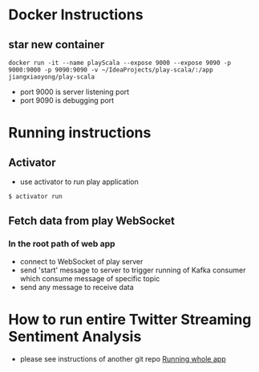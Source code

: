 Docker Instructions
================================
star new container
--------------------------------
```
docker run -it --name playScala --expose 9000 --expose 9090 -p 9000:9000 -p 9090:9090 -v ~/IdeaProjects/play-scala/:/app jiangxiaoyong/play-scala
```
- port 9000 is server listening port
- port 9090 is debugging port

Running instructions
===============================
Activator
-------------------------------
- use activator to run play application
```
$ activator run
```
Fetch data from play WebSocket
------------------------------
### In the root path of web app
- connect to WebSocket of play server
- send 'start' message to server to trigger running of Kafka consumer which consume message of specific topic
- send any message to receive data

How to run entire Twitter Streaming Sentiment Analysis
======================================================
- please see instructions of another git repo
[Running whole app](https://github.com/jiangxiaoyong/StreamingTwitterSentimentAnalysis)


